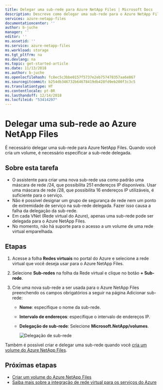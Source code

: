 ```yaml
---
title: Delegar uma sub-rede para Azure NetApp Files | Microsoft Docs
description: Descreve como delegar uma sub-rede para o Azure NetApp Files.
services: azure-netapp-files
documentationcenter: ''
author: b-juche
manager: ''
editor: ''
ms.assetid: ''
ms.service: azure-netapp-files
ms.workload: storage
ms.tgt_pltfrm: na
ms.devlang: na
ms.topic: get-started-article
ms.date: 11/13/2018
ms.author: b-juche
ms.openlocfilehash: fc8ec5c3bbe0157f5737e2eb757478357aa6e867
ms.sourcegitcommit: b254db346732b64678419db428fd9eb200f3c3c5
ms.translationtype: HT
ms.contentlocale: pt-BR
ms.lasthandoff: 12/14/2018
ms.locfileid: "53414297"
---
```

# <a name="delegate-a-subnet-to-azure-netapp-files"></a>Delegar uma sub-rede ao Azure NetApp Files 

É necessário delegar uma sub-rede para Azure NetApp Files.   Quando você cria um volume, é necessário especificar a sub-rede delegada.

## <a name="about-this-task"></a>Sobre esta tarefa
* O assistente para criar uma nova sub-rede usa como padrão uma máscara de rede /24, que possibilita 251 endereços IP disponíveis. Usar uma máscara de rede /28, que possibilita 16 endereços IP utilizáveis, é suficiente para o serviço.
* Não é possível designar um grupo de segurança de rede nem um ponto de extremidade de serviço na sub-rede delegada. Fazer isso causa a falha da delegação da sub-rede.
* Em cada VNet (Rede virtual do Azure), apenas uma sub-rede pode ser delegada para o Azure NetApp Files.
* No momento, não há suporte para o acesso a um volume de uma rede virtual emparelhada.

## <a name="steps"></a>Etapas 
1.  Acesse a folha **Redes virtuais** no portal do Azure e selecione a rede virtual que você deseja usar para o Azure NetApp Files.    

1. Selecione **Sub-redes** na folha da Rede virtual e clique no botão **+ Sub-rede**. 

1. Crie uma nova sub-rede a ser usada para o Azure NetApp Files preenchendo os campos obrigatórios a seguir na página Adicionar sub-rede:
    * **Nome**: especifique o nome da sub-rede.
    * **Intervalo de endereços**: especifique o intervalo de endereços IP.
    * **Delegação de sub-rede**: Selecione **Microsoft.NetApp/volumes**. 

      ![Delegação de sub-rede](../media/azure-netapp-files/azure-netapp-files-subnet-delegation.png)
    
Também é possível criar e delegar uma sub-rede quando você [cria um volume do Azure NetApp Files](azure-netapp-files-create-volumes.md). 

## <a name="next-steps"></a>Próximas etapas  
* [Criar um volume do Azure NetApp Files](azure-netapp-files-create-volumes.md)
* [Saiba mais sobre a integração de rede virtual para os serviços do Azure](https://docs.microsoft.com/azure/virtual-network/virtual-network-for-azure-services)


